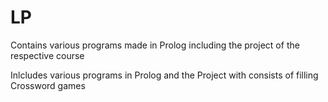 # LP
Contains various programs made in Prolog including the project of the respective course

Inlcludes various programs in Prolog and the Project with consists of filling Crossword games
